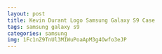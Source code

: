 ```yaml
---
layout: post
title: Kevin Durant Logo Samsung Galaxy S9 Case
tags: samsung galaxy s9
categories: samsung
img: 1Fc1nZ9TnUl3MIWuPoaApM3g4Owfo3eJP
---
```

